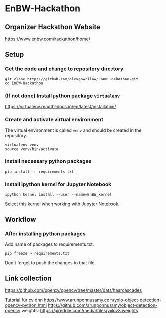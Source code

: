 # EnBW-Hackathon
## Organizer Hackathon Website
https://www.enbw.com/hackathon/home/
## Setup
### Get the code and change to repository directory
```
git clone https://github.com/alexgawrilow/EnBW-Hackathon.git
cd EnBW-Hackathon
```
### (If not done) Install python package `virtualenv`
https://virtualenv.readthedocs.io/en/latest/installation/
### Create and activate virtual environment
The virtual environment is called `venv` and should be created in the repository.
```
virtualenv venv
source venv/bin/activate
```
### Install necessary python packages
```
pip install -r requirements.txt
```
### Install ipython kernel for Jupyter Notebook
```
ipython kernel install --user --name=EnBW_kernel
```
Select this kernel when working with Jupyter Notebook.
## Workflow
### After installing python packages
Add name of packages to requirements.txt.
```
pip freeze > requirements.txt
```
Don't forget to push the changes to that file.

## Link collection
https://github.com/opencv/opencv/tree/master/data/haarcascades

Tutorial für cv dnn
https://www.arunponnusamy.com/yolo-object-detection-opencv-python.html
https://github.com/arunponnusamy/object-detection-opencv
weights:
https://pjreddie.com/media/files/yolov3.weights
